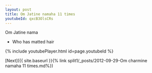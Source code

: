 ```yaml
---
layout: post
title: Om Jatine namaha 11 times
youtubeId: qxcB3OlsCRs
---
```

 
 
Om Jatine nama 
 
 -  Who has matted hair 
 
  
 
  
 
 
 
 
 
 


{% include youtubePlayer.html id=page.youtubeId %}
 
[Next]({{ site.baseurl }}{% link  split1/_posts/2012-09-29-Om charmine namaha 11 times.md%})
 
